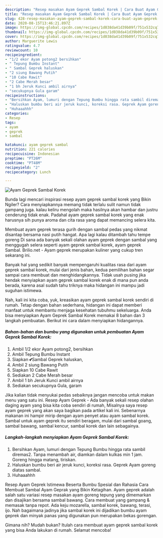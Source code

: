 ```yaml
---
description: "Resep masakan Ayam Geprek Sambal Korek | Cara Buat Ayam Geprek Sambal Korek Yang Enak dan Simpel"
title: "Resep masakan Ayam Geprek Sambal Korek | Cara Buat Ayam Geprek Sambal Korek Yang Enak dan Simpel"
slug: 428-resep-masakan-ayam-geprek-sambal-korek-cara-buat-ayam-geprek-sambal-korek-yang-enak-dan-simpel
date: 2020-08-15T13:46:21.897Z
image: https://img-global.cpcdn.com/recipes/1d038da41d39b09f/751x532cq70/ayam-geprek-sambal-korek-foto-resep-utama.jpg
thumbnail: https://img-global.cpcdn.com/recipes/1d038da41d39b09f/751x532cq70/ayam-geprek-sambal-korek-foto-resep-utama.jpg
cover: https://img-global.cpcdn.com/recipes/1d038da41d39b09f/751x532cq70/ayam-geprek-sambal-korek-foto-resep-utama.jpg
author: Marguerite Lewis
ratingvalue: 4.7
reviewcount: 10
recipeingredient:
- "1/2 ekor Ayam potong2 bersihkan"
- " Tepung Bumbu Instant"
- " Sambal Geprek haluskan"
- "2 siung Bawang Putih"
- "10 Cabe Rawit"
- "2 Cabe Merah besar"
- "1 bh Jeruk Kunci ambil airnya"
- "secukupnya Gula garam"
recipeinstructions:
- "Bersihkan Ayam, lumuri dengan Tepung Bumbu hingga rata sambil diremas2. Tanpa menambah air, diamkan dalam kulkas min 1 jam. Goreng hingga matang, tiriskan."
- "Haluskan bumbu beri air jeruk kunci, koreksi rasa. Geprek Ayam goreng diatas sambal."
- "Huhaaahhh"
categories:
- Resep
tags:
- ayam
- geprek
- sambal

katakunci: ayam geprek sambal 
nutrition: 221 calories
recipecuisine: Indonesian
preptime: "PT26M"
cooktime: "PT48M"
recipeyield: "2"
recipecategory: Lunch

---
```



![Ayam Geprek Sambal Korek](https://img-global.cpcdn.com/recipes/1d038da41d39b09f/751x532cq70/ayam-geprek-sambal-korek-foto-resep-utama.jpg)

Bunda lagi mencari inspirasi resep ayam geprek sambal korek yang Bikin Ngiler? Cara menyiapkannya memang tidak terlalu sulit namun tidak gampang juga. kalau keliru mengolah maka hasilnya akan hambar dan justru cenderung tidak enak. Padahal ayam geprek sambal korek yang enak harusnya sih punya aroma dan cita rasa yang dapat memancing selera kita.

Membuat ayam geprek terasa gurih dengan sambal pedas yang nikmat disantap bersama nasi putih hangat. Apa lagi kalau ditambah tahu tempe goreng Di sana ada banyak sekali olahan ayam geprek dengan sambal yang menggugah selera seperti ayam geprek sambal korek, ayam geprek Sambal. Brilio.net - Ayam geprek merupakan kuliner yang cukup tren sekarang ini.

Banyak hal yang sedikit banyak mempengaruhi kualitas rasa dari ayam geprek sambal korek, mulai dari jenis bahan, kedua pemilihan bahan segar sampai cara membuat dan menghidangkannya. Tidak usah pusing jika hendak menyiapkan ayam geprek sambal korek enak di mana pun anda berada, karena asal sudah tahu triknya maka hidangan ini mampu jadi suguhan istimewa.


Nah, kali ini kita coba, yuk, kreasikan ayam geprek sambal korek sendiri di rumah. Tetap dengan bahan sederhana, hidangan ini dapat memberi manfaat untuk membantu menjaga kesehatan tubuhmu sekeluarga. Anda bisa menyiapkan Ayam Geprek Sambal Korek memakai 8 bahan dan 3 langkah pembuatan. Berikut ini cara dalam menyiapkan hidangannya.

<!--inarticleads1-->

##### Bahan-bahan dan bumbu yang digunakan untuk pembuatan Ayam Geprek Sambal Korek:

1. Ambil 1/2 ekor Ayam potong2, bersihkan
1. Ambil  Tepung Bumbu Instant
1. Siapkan  💕Sambal Geprek haluskan,
1. Ambil 2 siung Bawang Putih
1. Siapkan 10 Cabe Rawit
1. Sediakan 2 Cabe Merah besar
1. Ambil 1 bh Jeruk Kunci ambil airnya
1. Sediakan secukupnya Gula, garam


Jika kalian tidak menyukai pedas sebaiknya jangan mencoba untuk makan menu yang satu ini. Resep Ayam Geprek - Ada banyak sekali resep olahan daging ayam yang bisa kita coba sendiri di rumah, Misalnya saya resep ayam geprek yang akan saya bagikan pada artikel kali ini. Sebenarnya makanan ini hampir mirip dengan ayam penyet atau ayam sambal korek. Sambal untuk ayam geprek itu sendiri beragam, mulai dari sambal goang, sambal bawang, sambal kencur, sambal korek dan lain sebagainya. 

<!--inarticleads2-->

##### Langkah-langkah menyiapkan Ayam Geprek Sambal Korek:

1. Bersihkan Ayam, lumuri dengan Tepung Bumbu hingga rata sambil diremas2. Tanpa menambah air, diamkan dalam kulkas min 1 jam. Goreng hingga matang, tiriskan.
1. Haluskan bumbu beri air jeruk kunci, koreksi rasa. Geprek Ayam goreng diatas sambal.
1. Huhaaahhh


Resep Ayam Geprek Istimewa Beserta Bumbu Spesial dan Rahasia Cara Membuat Sambal Ayam Geprak yang Bikin Ketagihan. Ayam geprek adalah salah satu variasi resep masakan ayam goreng tepung yang dimemarkan dan disajikan bersama sambal bawang. Cara membuat yang gampang &amp; memasak tanpa repot. Ada keju mozarella, sambal korek, bawang, terasi, ijo. Nah bagaimana jadinya jika sambal korek ini dijadikan bumbu ayam geprek dan minyak panas yang digunakan pun merupakan bekas gorengan. 

Gimana nih? Mudah bukan? Itulah cara membuat ayam geprek sambal korek yang bisa Anda lakukan di rumah. Selamat mencoba!
